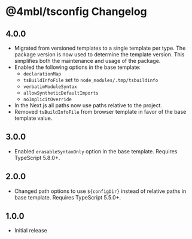 # @4mbl/tsconfig Changelog

## 4.0.0

* Migrated from versioned templates to a single template per type. The package version is now used to determine the template version. This simplifies both the maintenance and usage of the package.
* Enabled the following options in the base template:
  * `declarationMap`
  * `tsBuildInfoFile` set to `node_modules/.tmp/tsbuildinfo`
  * `verbatimModuleSyntax`
  * `allowSyntheticDefaultImports`
  * `noImplicitOverride`
* In the Next.js all paths now use paths relative to the project.
* Removed `tsBuildInfoFile` from browser template in favor of the base template value.

## 3.0.0

* Enabled `erasableSyntaxOnly` option in the base template. Requires TypeScript 5.8.0+.

## 2.0.0

* Changed path options to use `${configDir}` instead of relative paths in base template. Requires TypeScript 5.5.0+.

## 1.0.0

* Initial release
